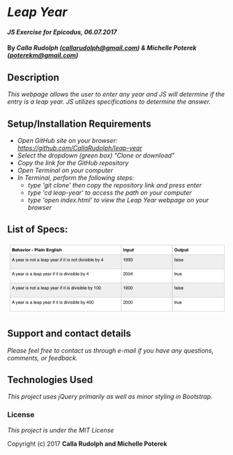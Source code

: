 # _Leap Year_

#### _JS Exercise for Epicodus, 06.07.2017_

#### By _**Calla Rudolph (<callarudolph@gmail.com>) & Michelle Poterek (<poterekm@gmail.com>)**_

## Description

_This webpage allows the user to enter any year and JS will determine if the entry is a leap year. JS utilizes  specifications to determine the answer._

## Setup/Installation Requirements

* _Open GitHub site on your browser: https://github.com/CallaRudolph/leap-year_
* _Select the dropdown (green box) "Clone or download"_
* _Copy the link for the GitHub repository_
* _Open Terminal on your computer_
* _In Terminal, perform the following steps:_
  * _type 'git clone' then copy the repository link and press enter_
  * _type 'cd leap-year' to access the path on your computer_
  * _type 'open index.html' to view the Leap Year webpage on your browser_

## List of Specs:
![](images/specs.png)


## Support and contact details

_Please feel free to contact us through e-mail if you have any questions, comments, or feedback._

## Technologies Used

_This project uses jQuery primarily as well as minor styling in Bootstrap._

### License

*This project is under the MIT License*

Copyright (c) 2017 **Calla Rudolph and Michelle Poterek**
